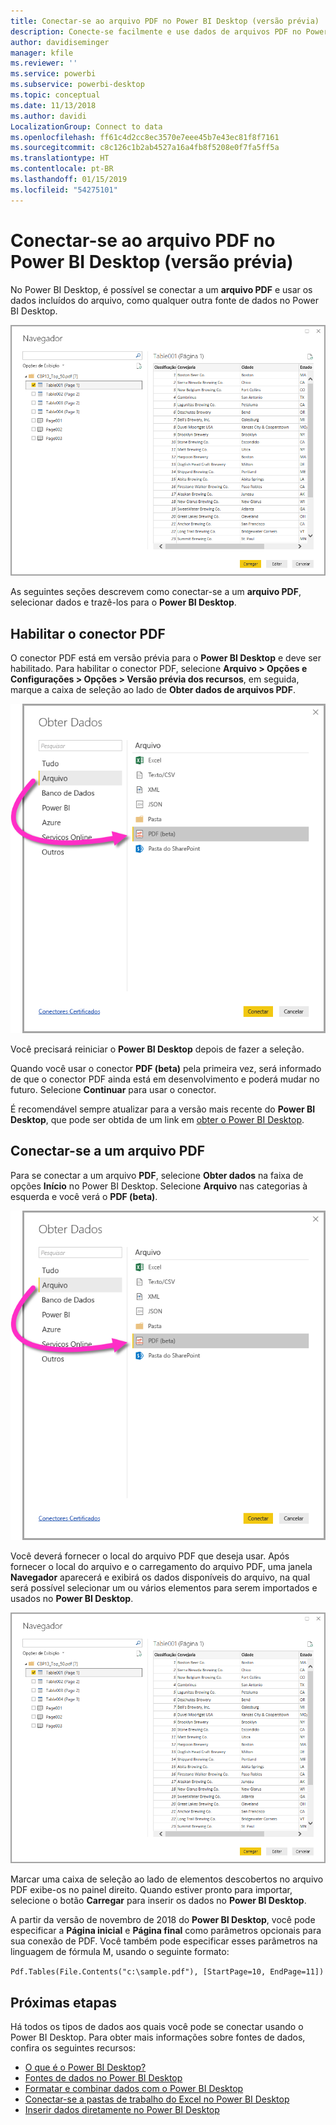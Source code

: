 ```yaml
---
title: Conectar-se ao arquivo PDF no Power BI Desktop (versão prévia)
description: Conecte-se facilmente e use dados de arquivos PDF no Power BI Desktop
author: davidiseminger
manager: kfile
ms.reviewer: ''
ms.service: powerbi
ms.subservice: powerbi-desktop
ms.topic: conceptual
ms.date: 11/13/2018
ms.author: davidi
LocalizationGroup: Connect to data
ms.openlocfilehash: ff61c4d2cc8ec3570e7eee45b7e43ec81f8f7161
ms.sourcegitcommit: c8c126c1b2ab4527a16a4fb8f5208e0f7fa5ff5a
ms.translationtype: HT
ms.contentlocale: pt-BR
ms.lasthandoff: 01/15/2019
ms.locfileid: "54275101"
---
```

# <a name="connect-to-a-pdf-file-in-power-bi-desktop-preview"></a>Conectar-se ao arquivo PDF no Power BI Desktop (versão prévia)
No Power BI Desktop, é possível se conectar a um **arquivo PDF** e usar os dados incluídos do arquivo, como qualquer outra fonte de dados no Power BI Desktop.

![Conectar-se aos dados em arquivos PDF](media/desktop-connect-pdf/connect-pdf_04.png)

As seguintes seções descrevem como conectar-se a um **arquivo PDF**, selecionar dados e trazê-los para o **Power BI Desktop**.

## <a name="enable-the-pdf-connector"></a>Habilitar o conector PDF
O conector PDF está em versão prévia para o **Power BI Desktop** e deve ser habilitado. Para habilitar o conector PDF, selecione **Arquivo > Opções e Configurações > Opções > Versão prévia dos recursos**, em seguida, marque a caixa de seleção ao lado de **Obter dados de arquivos PDF**. 

![Habilite o conector PDF em Opções > Versão prévia dos recursos](media/desktop-connect-pdf/connect-pdf_01.png)

Você precisará reiniciar o **Power BI Desktop** depois de fazer a seleção.

Quando você usar o conector **PDF (beta)** pela primeira vez, será informado de que o conector PDF ainda está em desenvolvimento e poderá mudar no futuro. Selecione **Continuar** para usar o conector.

É recomendável sempre atualizar para a versão mais recente do **Power BI Desktop**, que pode ser obtida de um link em [obter o Power BI Desktop](desktop-get-the-desktop.md). 

## <a name="connect-to-a-pdf-file"></a>Conectar-se a um arquivo PDF
Para se conectar a um arquivo **PDF**, selecione **Obter dados** na faixa de opções **Início** no Power BI Desktop. Selecione **Arquivo** nas categorias à esquerda e você verá o **PDF (beta)**.

![Selecionar PDF em Obter dados](media/desktop-connect-pdf/connect-pdf_01.png)

Você deverá fornecer o local do arquivo PDF que deseja usar. Após fornecer o local do arquivo e o carregamento do arquivo PDF, uma janela **Navegador** aparecerá e exibirá os dados disponíveis do arquivo, na qual será possível selecionar um ou vários elementos para serem importados e usados no **Power BI Desktop**.

![Conectar-se aos dados em arquivos PDF](media/desktop-connect-pdf/connect-pdf_04.png)

Marcar uma caixa de seleção ao lado de elementos descobertos no arquivo PDF exibe-os no painel direito. Quando estiver pronto para importar, selecione o botão **Carregar** para inserir os dados no **Power BI Desktop**.

A partir da versão de novembro de 2018 do **Power BI Desktop**, você pode especificar a **Página inicial** e **Página final** como parâmetros opcionais para sua conexão de PDF. Você também pode especificar esses parâmetros na linguagem de fórmula M, usando o seguinte formato:

`Pdf.Tables(File.Contents("c:\sample.pdf"), [StartPage=10, EndPage=11])`


## <a name="next-steps"></a>Próximas etapas
Há todos os tipos de dados aos quais você pode se conectar usando o Power BI Desktop. Para obter mais informações sobre fontes de dados, confira os seguintes recursos:

* [O que é o Power BI Desktop?](desktop-what-is-desktop.md)
* [Fontes de dados no Power BI Desktop](desktop-data-sources.md)
* [Formatar e combinar dados com o Power BI Desktop](desktop-shape-and-combine-data.md)
* [Conectar-se a pastas de trabalho do Excel no Power BI Desktop](desktop-connect-excel.md)   
* [Inserir dados diretamente no Power BI Desktop](desktop-enter-data-directly-into-desktop.md)   

